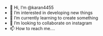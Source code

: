 - 👋 Hi, I’m @karan4455
- 👀 I’m interested in developing new things 
- 🌱 I’m currently learning to create something
- 💞️ I’m looking to collaborate on instagram
- 📫 How to reach me....

<!---
karan4455/karan4455 is a ✨ special ✨ repository because its `README.md` (this file) appears on your GitHub profile.
You can click the Preview link to take a look at your changes.
--->
